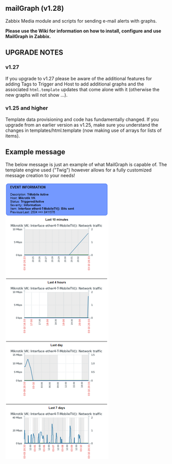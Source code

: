 ## mailGraph (v1.28)
Zabbix Media module and scripts for sending e-mail alerts with graphs.

**Please use the Wiki for information on how to install, configure and use MailGraph in Zabbix.**

## UPGRADE NOTES
### v1.27
If you upgrade to v1.27 please be aware of the additional features for adding Tags to Trigger and Host to add additional graphs and the associated `html.template` updates that come alone with it (otherwise the new graphs will not show ...).

### v1.25 and higher
Template data provisioning and code has fundamentally changed. If you upgrade from an earlier version as v1.25, make sure you understand the changes in templates/html.template (now making use of arrays for lists of items).

## Example message
The below message is just an example of what MailGraph is capable of. The template engine used ("Twig") however allows for a fully customized message creation to your needs!

[![](images/Example-mail-message-v122.png?raw=true)](images/Example-mail-message-v122.png)
